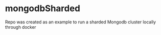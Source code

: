 # mongodbSharded
Repo was created as an example to run a sharded Mongodb cluster locally through docker